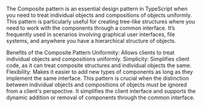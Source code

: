 The Composite pattern is an essential design pattern in TypeScript when you need to treat individual objects and compositions of objects uniformly. This pattern is particularly useful for creating tree-like structures where you need to work with the components through a common interface. It’s frequently used in scenarios involving graphical user interfaces, file systems, and anywhere you have a hierarchical structure of objects.

Benefits of the Composite Pattern
Uniformity: Allows clients to treat individual objects and compositions uniformly.
Simplicity: Simplifies client code, as it can treat composite structures and individual objects the same.
Flexibility: Makes it easier to add new types of components as long as they implement the same interface.
This pattern is crucial when the distinction between individual objects and compositions of objects must be ignored from a client's perspective. It simplifies the client interface and supports the dynamic addition or removal of components through the common interface.
